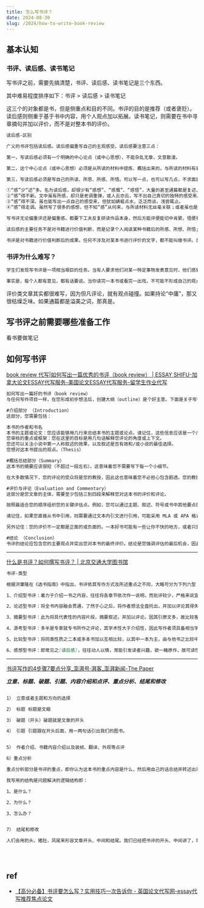 ```yaml
---
title: 怎么写书评？
date: 2024-08-30
slug: /2024/how-to-write-book-review
---
```




## 基本认知

### 书评、读后感、读书笔记


写书评之前，需要先搞清楚，书评、读后感、读书笔记是三个东西。

其中难易程度排序如下：书评 > 读后感 > 读书笔记

这三个的对象都是书，但是侧重点和目的不同。书评的目的是推荐（或者褒贬）。读后感则侧重于基于书中内容，用个人观点加以拓展。读书笔记，则需要在书中寻章摘句并加以评价，而不是对整本书的评价。


```markdown
读后感-区别

广义的书评包括读后感。读后感偏重写自己的主观感受。读后感要注意三点：

第一，写读后感必须有一个明确的中心论点（或中心思想），不能杂乱无章，文意散漫。

第二，这个中心论点（或中心思想）必须是从所读的材料中提炼、概括出来的，与所读的材料有着必然的、内在的联系。

第三，写读后感必须是写自己的所读、所思、所感、所悟。可以写一点，也可以写几点，不求面面俱到，但一定要写自己独特的认识和理解。从文体上看，读后感或立论，或驳论，或阐述议论，都与议论文相似，通常把它归入议论文的范畴，作为议论文的一种。写读后感要避免以下几种情况：

①“感”少“述”多。名为读后感，却很少有“感想”、“感慨”、“感悟”，大量的甚至通篇都是复述、引述所读的内容。
②“感”得不新。文中虽有所感，却只是老调重弹，或人云亦云，写不出自己真切的独特的感受来。
③“感”得不深。虽也能写出一点自己的感受来，但犹如蜻蜓点水，泛泛而谈，浅尝辄止。
④“感”得走调。虽然写了很多的感想，但不知“感”从何来，与所读材料无丝毫关联；或者虽也是“感”从“读”来，但曲解原作的意思，“感”得走了样。

写书评无论偏重评还是偏重感，都要下工夫反复研读作品本身，然后方能评便能切中肯綮，悟便有独到之见。虽说读后感也是广义的书评，但书评和读后感还是有很明确的区别。

读后感的主要任务不是对书籍进行价值判断，而是记录个人阅读某种书籍后的所感、所想、所悟;是以读者的心理活动为中心，而不是以阅读的对象为中心;在写作上它通常只是围绕阅读对象的某一个点而抒发开去，几乎可以不考虑书籍的整体情况，甚至可以仅仅把阅读对象作为引子，然后就大谈其感想、大发其议论、大抒其情怀。

书评是对书籍进行价值判断后的成果。任何不涉及对某本书进行评价的文字，都不能叫做书评。类似大谈“写书评就是在寻找共鸣，就是在标记某种立场的势力范围，它没有什么绝对的价值判断。评得妙评得劣，在于你把能否把你的感触表述的细腻，把你界定标示的清楚，或者更准确的说你能否诱发出最大范围能的共震。”这都是把个人的读书笔记和书评混淆了，不谈好坏，不谈价值，还谈何“评”呢?返回顶部


```



### 书评为什么难写？

```markdown
学生们发现写书评是一项相当艰巨的任务。当有人要求他们对某一特定事物发表意见时，他们感到没有经验，没有资格。他们怎么能批评伟大的玛格丽特-阿特伍德或杰奎琳-伍德森的作品，而他们自己却没有写过一本小说。你可能觉得自己不是专家，但你必须为你的读者成为专家，在这种情况下就是你的教授。

事实是，每个人都有意见，都有话要说。当你读完一本书或看完一出戏，不可能不形成自己的观点。教授并不指望你能达到作者的智力水平，但对你的期望是在仔细观察后做出合理的判断和分析。在你开始阅读之前，先思索一下书的标题，试着弄清楚它说的是什么。为了进一步了解这本书，重要的是你要阅读序言。这将帮助你了解这本书的范围和作者的写作意图。仔细阅读目录也有助于了解该书的组织结构。
```

评价类文章其实都很难写，因为但凡评论，就有观点碰撞。如果持论“中庸”，那又很枯燥乏味。如果通篇都是溢美之词，那真是。










## 写书评之前需要哪些准备工作

看书要做笔记







## 如何写书评

[book review 代写|如何写出一篇优秀的书评（book review） | ESSAY SHIFU-加拿大论文ESSAY代写服务-美国论文ESSAY代写服务-留学生作业代写](https://www.essayshifu.com/ruhexiechuyipianyouxiudeshupingbook-review/)


```markdown
如何写出一篇好的书评（book review）
与任何写作项目一样，在您形成初步想法后，创建大纲（outline）是个好主意。下面是关于写书评的格式建议，无论您是怎样的学校，这里有一些关于您的书评（book review）应该包含的内容的一般准则。

#介绍部分 （Introduction）
这部分，您需要包括：

本书的作者和书名
本书的主题或论文：您应该能够用几行来总结本书的主题或论点。请记住，这些信息应该是一个广泛的概述。介绍中不要过多赘述。
您审核的重点或框架：您在这里的目标是用几句话解释您评论的角度或上下文。
您还可以关注小说中第一人称叙述的效果，以及叙述是否有效和/或小说的最佳选择。
您想对这本书提出的观点。（Thesis）

#概括总结部分（Summary）
这本书的摘要应该很短（不超过一段左右）。这意味着您不需要写下每一个小细节。

在大多数情况下，您的评论的受众将是您的教授，因此这也意味着您不必担心包含剧透。您的教授已经知道书中发生了什么，并且想知道您对这部小说有什么要说的。

#评价与评论（Evaluation and Commentary）
这部分是您文章的主体，需要至少包括三到四段来解释您对这本书的评价和评论。

按照最适合您的顺序组织您的关键评估点。例如，您可以通过主题、叙述、符号或书中其他要点的示例对您的想法进行分组。本节不必按照每章的顺序遵循本书（尽管如果它看起来最适合您的论文，您可以这样组织您的想法）。

请记住，如果您直接从书中引用，则需要通过文本内引文进行引用，可能采用 MLA 或 APA 格式。 （请咨询您的教授以确定您的作业需要哪种引用风格。）

另外记住：您的评价不一定都是正面的或负面的。一本好书可能有一些让你不快的地方，或者只是看起来没有意义，就像一本（大部分）糟糕的书可能有一些闪光的时刻一样。

#结论 （Conclusion）
书评的结论应包含您的主要观点并突出您对本书的最终评价。结论是您强调评估的最后机会，因此请确保不要让这一部分落空。给观众留下难忘的回忆。
```

---

[什么是书评？如何撰写书评？ | 北京交通大学图书馆](https://lib.bjtu.edu.cn/index.php/node/574)


```markdown
书评-类型

根据洪肇隆在《选书指南》中指出，书评依其写作方式及所述重点之不同，大略可分为下列六型：

1、介绍型书评：着力于介绍一书之内容，往往将各章节依次作一说明，而批评较少，严格来说宜称为书介。

2、论述型书评：将全书内容融会贯通，了然于心之后，将作者想法全盘托出，并加以评论其得失，乃最常见之书评。

3、摘要型书评：此为将具代表性的内容片段，摘要叙述，并加以评论。因其引原文多，故比较客观。

4、源考型书评：多半是专家就专书所作之评论，其学术性大于介绍性，因此写作者须具备相当学术基础，此类是最不容易写的书评。

5、比较型书评：将同类性质之二本或多本书加以互相比较，以其中一本为主，由与他书之比较中，见出该书之价值优劣。

6、感想型书评：即常见之[读后感]，往往动人以情，常能引发读者兴趣，欲一睹原作，故可读性极高。
```







---

[书评写作的4步骤7要点分享_澎湃号·湃客_澎湃新闻-The Paper](https://www.thepaper.cn/newsDetail_forward_16120367)

***立意、标题、破题、引题、内容介绍和点评、重点分析、结尾和修改***


```markdown

1） 立意或者主题和方向的选择

2） 标题 标题是文眼

3） 破题（开头）破题就是文章的开头

4） 引题 引题跟在开头后面，用一两句话引出我们的图书。


5） 作者介绍、书籍内容介绍以及装帧、翻译、外观等点评

6）重点分析

重点分析部分是书评的重点，即你认为这本书的重点内容是什么，然后用自己的话总结并转述出来，这部分要文能对题，即文章内容和标题相呼应，你写的内容是对标题的论述。

我写用的结构是问题解决的逻辑结构即：

1、是什么？

2、为什么？

3、怎么办？


7） 结尾和修改

人们会用豹头，猪肚，凤尾来形容文章开头、中间和结尾。我们已经把书评的开头、中间讲了，现在看看书评的凤尾要怎么写。分享几个方法。





```







## ref

- [【高分必备】书评要怎么写？实用技巧一次告诉你 - 英国论文代写网-essay代写推荐焦点论文](https://www.jiaodianlunwen.com/blog/how-to-write-a-book-review/)
